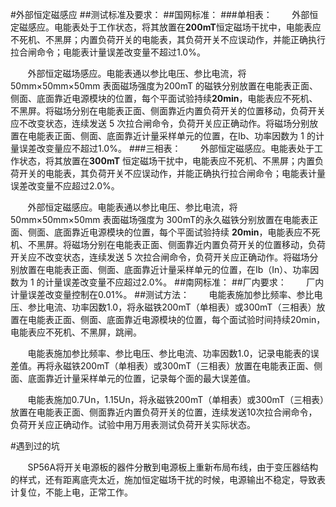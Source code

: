 #外部恒定磁感应
##测试标准及要求：
##国网标准：
###单相表：
&#160; &#160; &#160; &#160;外部恒定磁感应。电能表处于工作状态，将其放置在**200mT**恒定磁场干扰中，电能表应不死机、不黑屏；内置负荷开关的电能表，其负荷开关不应误动作，并能正确执行拉合闸命令；电能表计量误差改变量不超过1.0%。

&#160; &#160; &#160; &#160;外部恒定磁场感应。电能表通以参比电压、参比电流，将 50mm×50mm×50mm 表面磁场强度为200mT 的磁铁分别放置在电能表正面、侧面、底面靠近电源模块的位置，每个平面试验持续**20min**，电能表应不死机、不黑屏。将磁场分别在电能表正面、侧面靠近内置负荷开关的位置移动，负荷开关应不改变状态，连续发送 5 次拉合闸命令，负荷开关应正确动作。将磁场分别放置在电能表正面、侧面、底面靠近计量采样单元的位置，在Ib、功率因数为 1 的计量误差改变量应不超过1.0%。
###三相表：
&#160; &#160; &#160; &#160;外部恒定磁感应。电能表处于工作状态，将其放置在**300mT** 恒定磁场干扰中，电能表应不死机、不黑屏；内置负荷开关的电能表，其负荷开关不应误动作，并能正确执行拉合闸命令；电能表计量误差改变量不应超过2.0%。

&#160; &#160; &#160; &#160;外部恒定磁感应。电能表通以参比电压、参比电流，将 50mm×50mm×50mm 表面磁场强度为 300mT的永久磁铁分别放置在电能表正面、侧面、底面靠近电源模块的位置，每个平面试验持续 **20min**，电能表应不死机、不黑屏。将磁场分别在电能表正面、侧面靠近内置负荷开关的位置移动，负荷开关应不改变状态，连续发送 5 次拉合闸命令，负荷开关应正确动作。将磁场分别放置在电能表正面、侧面、底面靠近计量采样单元的位置，在Ib（In）、功率因数为 1 的计量误差改变量不应超过2.0%。
##南网标准：
##厂内要求：
&#160; &#160; &#160; &#160;厂内计量误差改变量控制在0.01%。
##测试方法：
&#160; &#160; &#160; &#160;电能表施加参比频率、参比电压、参比电流、功率因数1.0，将永磁铁200mT（单相表）或300mT（三相表）放置在电能表正面、侧面、底面靠近电源模块的位置，每个面试验时间持续20min，电能表应不死机、不黑屏，跳闸。

&#160; &#160; &#160; &#160;电能表施加参比频率、参比电压、参比电流、功率因数1.0，记录电能表的误差值。再将永磁铁200mT（单相表）或300mT（三相表）放置在电能表正面、侧面、底面靠近计量采样单元的位置，记录每个面的最大误差值。

&#160; &#160; &#160; &#160;电能表施加0.7Un，1.15Un，将永磁铁200mT（单相表）或300mT（三相表）放置在电能表正面、侧面靠近内置负荷开关的位置，连续发送10次拉合闸命令，负荷开关应正确动作。试验中用万用表测试负荷开关实际状态。


#遇到过的坑

&#160; &#160; &#160; &#160;SP56A将开关电源板的器件分散到电源板上重新布局布线，由于变压器结构的样式，还有距离底壳太近，施加恒定磁场干扰的时候，电源输出不稳定，导致表计复位，不能上电，正常工作。